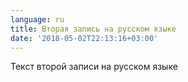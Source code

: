 ```yaml
---
language: ru
title: Вторая запись на русском языке
date: '2018-05-02T22:13:16+03:00'
---
```

Текст второй записи на русском языке
